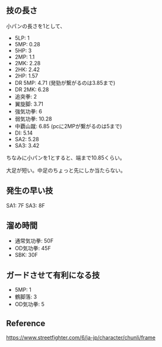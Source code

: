 ## 技の長さ

小パンの長さを1として、

- 5LP: 1
- 5MP: 0.28
- 5HP: 3
- 2MP: 1.1
- 2MK: 2.28
- 2HK: 2.42
- 2HP: 1.57
- DR 5MP: 4.71 (発勁が繋がるのは3.85まで)
- DR 2MK: 6.28
- 追突拳: 2
- 翼旋脚: 3.71
- 強気功拳: 6
- 弱気功拳: 10.28
- 中覇山蹴: 6.85 (pcに2MPが繋がるのは5まで)
- DI: 5.14
- SA2: 5.28
- SA3: 3.42

ちなみに小パンを1とすると、端まで10.85くらい。

大足が短い。中足のちょっと先にしか当たらない。

## 発生の早い技

SA1: 7F
SA3: 8F

## 溜め時間

- 通常気功拳: 50F
- OD気功拳: 45F
- SBK: 30F

## ガードさせて有利になる技

- 5MP: 1
- 鶴脚落: 3
- OD気功拳: 5

## Reference

https://www.streetfighter.com/6/ja-jp/character/chunli/frame
